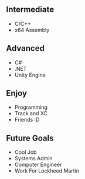 
## Intermediate
- C/C++ 
- x64 Assembly

## Advanced 
- C#
- .NET
- Unity Engine


## Enjoy
- Programming
- Track and XC
- Friends :D


## Future Goals
- Cool Job
- Systems Admin
- Computer Engineer
- Work For Lockheed Martin



